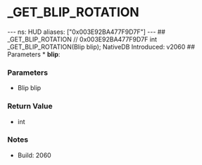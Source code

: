 # _GET_BLIP_ROTATION

--- ns: HUD aliases: ["0x003E92BA477F9D7F"] --- ## _GET_BLIP_ROTATION  // 0x003E92BA477F9D7F int _GET_BLIP_ROTATION(Blip blip);  NativeDB Introduced: v2060  ## Parameters * **blip**:

### Parameters
* Blip blip

### Return Value
* int

### Notes
* Build: 2060

